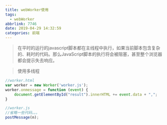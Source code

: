 ```yaml
---
title: webWorker使用
tags:
  - webWorker
abbrlink: 7746
date: 2019-04-29 14:32:59
categories: 前端
---
```

> 在平时的运行的javascript脚本都在主线程中执行，如果当前脚本包含复杂的、耗时的代码。那么JavaScript脚本的执行将会被阻塞，甚至整个浏览器都会提示失去响应。


> 使用多线程

```js
//worker.html
var worker = new Worker('worker.js');
worker.onmessage = function (event) {
    document.getElementById("result").innerHTML += event.data + ",";
}
```

``` js
//worker.js
//省略一些代码。。。
postMessage(n);
```
